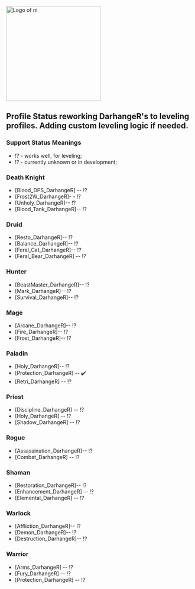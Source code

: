 <img src="https://nhub.app/_media/logo.png" alt="Logo of ni" width="256"/>

## Profile Status reworking DarhangeR's to leveling profiles. Adding custom leveling logic if needed.
### Support Status Meanings 
* !? - works well, for leveling;
* ⁉️ - currently unknown or in development;

### Death Knight
* [Blood_DPS_DarhangeR] -- !?
* [Frost2W_DarhangeR]- - !?
* [Unholy_DarhangeR]-- !?
* [Blood_Tank_DarhangeR]-- !?

### Druid
* [Resto_DarhangeR]-- !?
* [Balance_DarhangeR]-- !?
* [Feral_Cat_DarhangeR]-- !?
* [Feral_Bear_DarhangeR] -- !?

### Hunter
* [BeastMaster_DarhangeR]-- !?
* [Mark_DarhangeR]-- !?
* [Survival_DarhangeR]-- !?

### Mage
* [Arcane_DarhangeR]-- !?
* [Fire_DarhangeR]-- !?
* [Frost_DarhangeR]-- !?

### Paladin
* [Holy_DarhangeR]-- !?
* [Protection_DarhangeR] -- ✔️
* [Retri_DarhangeR] -- !?

### Priest
* [Discipline_DarhangeR] -- !?
* [Holy_DarhangeR] -- !?
* [Shadow_DarhangeR] -- !?

### Rogue
* [Assassination_DarhangeR]-- !?
* [Combat_DarhangeR] -- !?

### Shaman
* [Restoration_DarhangeR]-- !?
* [Enhancement_DarhangeR] -- !?
* [Elemental_DarhangeR] -- !?

### Warlock
* [Affliction_DarhangeR]-- !?
* [Demon_DarhangeR]-- !?
* [Destruction_DarhangeR]-- !?

### Warrior
* [Arms_DarhangeR] -- !?
* [Fury_DarhangeR] -- !?
* [Protection_DarhangeR] -- !?
